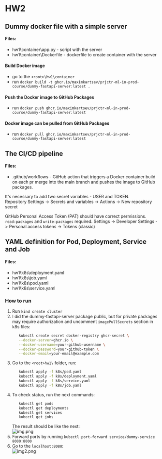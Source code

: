 # HW2

## Dummy docker file with a simple server

#### Files:
- hw1\container\app.py - script with the server
- hw1\container\Dockerfile - dockerfile to create container with the server

#### Build Docker image
- go to the `<root>\hw1\container`
- run `docker build -t ghcr.io/maximkartsev/prjctr-ml-in-prod-course/dummy-fastapi-server:latest .`

#### Push the Docker image to GitHub Packages
- run `docker push ghcr.io/maximkartsev/prjctr-ml-in-prod-course/dummy-fastapi-server:latest`

#### Docker image can be pulled from GitHub Packages
- run `docker pull ghcr.io/maximkartsev/prjctr-ml-in-prod-course/dummy-fastapi-server:latest`


## The CI/CD pipeline

#### Files:
- .github/workflows - GitHub action that triggers a Docker container build on each pr merge into the main branch and pushes the image to GitHub packages.

It's necessary to add two secret variables - USER and TOKEN.  
Repository Settings -> Secrets and variables -> Actions -> New repository secret

GitHub Personal Access Token (PAT) should have correct permissions. `read:packages` and `write:packages` required.
Settings -> Developer Settings -> Personal access tokens -> Tokens (classic)

## YAML definition for Pod, Deployment, Service and Job

#### Files:
- hw1\k8s\deployment.yaml
- hw1\k8s\job.yaml
- hw1\k8s\pod.yaml
- hw1\k8s\service.yaml


### How to run

1. Run `kind create cluster`
2. I did the dummy-fastapi-server package public, but for private packages may require authorization and uncomment `imagePullSecrets` section in k8s files:
    ```bash
       kubectl create secret docker-registry ghcr-secret \
       --docker-server=ghcr.io \
       --docker-username=your-github-username \
       --docker-password=your-github-token \
       --docker-email=your-email@example.com
    ```
3. Go to the `<root>hw1\` folder, run:
    ```bash
       kubectl apply -f k8s/pod.yaml
       kubectl apply -f k8s/deployment.yaml
       kubectl apply -f k8s/service.yaml
       kubectl apply -f k8s/job.yaml
   ```
4. To check status, run the next commands:
    ```bash
       kubectl get pods
       kubectl get deployments
       kubectl get services
       kubectl get jobs
    ```
   The result should be like the next:  
   ![img.png](../img/img.png)
5. Forward ports by running `kubectl port-forward service/dummy-service 8000:8000`
6. Go to the `localhost:8080`:  
   ![img2.png](../img/img2.png)
    
